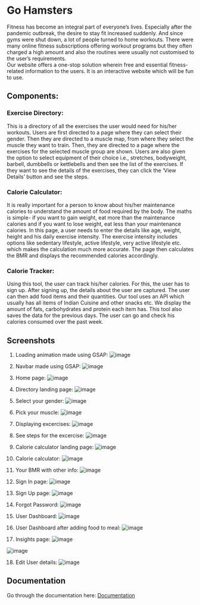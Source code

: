 
# Go Hamsters

Fitness has become an integral part of everyone’s lives. Especially after the pandemic outbreak, the desire to stay fit increased suddenly. And since gyms were shut down, a lot of people turned to home workouts. There were many online fitness subscriptions offering workout programs but they often charged a high amount and also the routines were usually not customised to the user’s requirements.  
Our website offers a one-stop solution wherein free and essential fitness-related information to the users. It is an interactive website which will be fun to use. 

## Components:
### Exercise Directory:
This is a directory of all the exercises the user would need for his/her workouts. Users are first directed to a page where they can select their gender. Then they are directed to a muscle map, from where they select the muscle they want to train. Then, they are directed to a page where the exercises for the selected muscle group are shown. Users are also given the option to select equipment of their choice i.e., stretches, bodyweight, barbell, dumbbells or kettlebells and then see the list of the exercises. If they want to see the details of the exercises, they can click the ‘View Details’ button and see the steps. 

### Calorie Calculator:
It is really important for a person to know about his/her maintenance calories to understand the amount of food required by the body. The maths is simple- if you want to gain weight, eat more than the maintenance calories and if you want to lose weight, eat less than your maintenance calories. 
In this page, a user needs to enter the details like age, weight, height and his daily exercise intensity. The exercise intensity includes options like sedentary lifestyle, active lifestyle, very active lifestyle etc. which makes the calculation much more accurate. The page then calculates the BMR and displays the recommended calories accordingly. 

### Calorie Tracker:
Using this tool, the user can track his/her calories. For this, the user has to sign up. After signing up, the details about the user are captured. The user can then add food items and their quantities. Our tool uses an API which usually has all items of Indian Cuisine and other snacks etc. We display the amount of fats, carbohydrates and protein each item has.  This tool also saves the data for the previous days. The user can go and check his calories consumed over the past week. 


## Screenshots

1. Loading animation made using GSAP:
![image](https://user-images.githubusercontent.com/67311319/193318724-c061f15a-e010-4034-88f5-d559f0cc80d9.png)

2. Navbar made using GSAP:
![image](https://user-images.githubusercontent.com/67311319/193318941-cf10ac43-1509-4a66-881a-db863b4b462f.png)

3. Home page:
![image](https://user-images.githubusercontent.com/67311319/193319085-d034d9b4-8dd7-4f3d-8129-44e5db7d8031.png)

4. Directory landing page:
![image](https://user-images.githubusercontent.com/67311319/193319203-5b44e43b-7ece-4353-9c60-226d046499dd.png)

5. Select your gender:
![image](https://user-images.githubusercontent.com/67311319/193319350-2fccf369-f527-4e9d-ba1c-dde4111d918e.png)

6. Pick your muscle:
![image](https://user-images.githubusercontent.com/67311319/193319426-13b8317a-2ead-46b8-8113-a074df8e9c77.png)

7. Displaying excercises:
![image](https://user-images.githubusercontent.com/67311319/193319584-682c1f80-7aa9-4db8-84be-c84110917822.png)

8. See steps for the excercise:
![image](https://user-images.githubusercontent.com/67311319/193319639-43ff3f53-76ef-469e-8a2f-f41fd7f91015.png)

9. Calorie calculator landing page:
![image](https://user-images.githubusercontent.com/67311319/193319746-8208175d-d5dd-4d61-a089-af3ad79fa417.png)

10. Calorie calculator:
![image](https://user-images.githubusercontent.com/67311319/193319937-71051e69-6017-4508-80a6-ce3ede987053.png)

11. Your BMR with other info:
![image](https://user-images.githubusercontent.com/67311319/193320018-0fb1f2e5-ea54-4613-93da-2a383eff8bca.png)

12. Sign In page:
![image](https://user-images.githubusercontent.com/67311319/193320128-de0da45f-eddc-46ac-b87e-19b7970e0993.png)

13. Sign Up page:
![image](https://user-images.githubusercontent.com/67311319/193320212-b17206fc-d81d-4d62-a7c5-77df44d873b2.png)

14. Forgot Password:
![image](https://user-images.githubusercontent.com/67311319/193320490-07fa2f41-8b39-4998-b20e-a9e6d021c3cb.png)

15. User Dashboard:
![image](https://user-images.githubusercontent.com/67311319/193320567-40c0ac12-4848-4b0e-8276-54d3ed90c261.png)

16. User Dashboard after adding food to meal:
![image](https://user-images.githubusercontent.com/67311319/193320718-36bc0106-4c6a-49b7-b8ce-7752e6e4d6f2.png)

17. Insights page:
![image](https://user-images.githubusercontent.com/67311319/193320818-3e6e54d7-9422-4005-9c67-a2f5687c6f19.png)

![image](https://user-images.githubusercontent.com/67311319/193320860-96695f83-7b73-4f92-90ef-f72c5da3c221.png)

18. Edit User details:
![image](https://user-images.githubusercontent.com/67311319/193320994-6f18cf70-2d9e-4d61-b006-c30b0e868a14.png)
## Documentation

Go through the documentation here: [Documentation](https://docs.google.com/document/d/129-BQpC1hQ2wZ94TA8VdGqxw3g0kKzs4/edit?usp=sharing&ouid=106758023373350195810&rtpof=true&sd=true)

